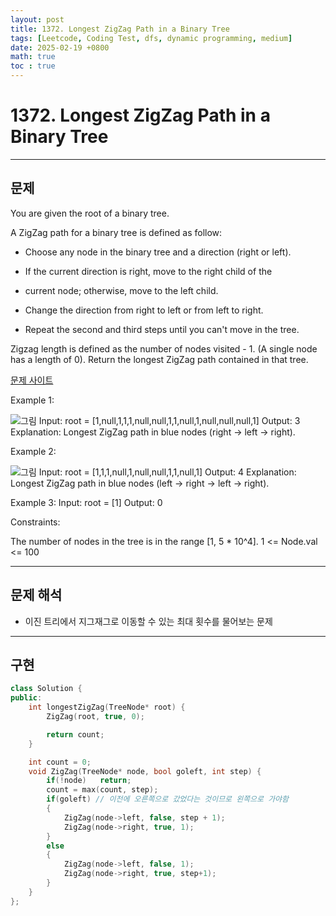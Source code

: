 ```yaml
---
layout: post
title: 1372. Longest ZigZag Path in a Binary Tree
tags: [Leetcode, Coding Test, dfs, dynamic programming, medium]
date: 2025-02-19 +0800
math: true
toc : true
---
```





# 1372. Longest ZigZag Path in a Binary Tree



****


## 문제 

You are given the root of a binary tree.

A ZigZag path for a binary tree is defined as follow:

- Choose any node in the binary tree and a direction (right or left).


- If the current direction is right, move to the right child of the 

- current node; otherwise, move to the left child.

- Change the direction from right to left or from left to right.

- Repeat the second and third steps until you can't move in the tree.


Zigzag length is defined as the number of nodes visited - 1. (A single node has a length of 0).
Return the longest ZigZag path contained in that tree.

[문제 사이트](https://leetcode.com/problems/longest-zigzag-path-in-a-binary-tree/description/?envType=study-plan-v2&envId=leetcode-75)

Example 1:

![그림](https://assets.leetcode.com/uploads/2020/01/22/sample_1_1702.png)
Input: root = [1,null,1,1,1,null,null,1,1,null,1,null,null,null,1]
Output: 3
Explanation: Longest ZigZag path in blue nodes (right -> left -> right).


Example 2:

![그림](https://assets.leetcode.com/uploads/2020/01/22/sample_2_1702.png)
Input: root = [1,1,1,null,1,null,null,1,1,null,1]
Output: 4
Explanation: Longest ZigZag path in blue nodes (left -> right -> left -> right).


Example 3:
Input: root = [1]
Output: 0
 

Constraints:

The number of nodes in the tree is in the range [1, 5 * 10^4].
1 <= Node.val <= 100


****


## 문제 해석

- 이진 트리에서 지그재그로 이동할 수 있는 최대 횟수를 물어보는 문제


****


## 구현

```cpp
class Solution {
public:
    int longestZigZag(TreeNode* root) {
        ZigZag(root, true, 0);

        return count;
    }

    int count = 0;
    void ZigZag(TreeNode* node, bool goleft, int step) {
        if(!node)   return;
        count = max(count, step);
        if(goleft) // 이전에 오른쪽으로 갔었다는 것이므로 왼쪽으로 가야함
        {
            ZigZag(node->left, false, step + 1);
            ZigZag(node->right, true, 1);
        }
        else
        {
            ZigZag(node->left, false, 1);
            ZigZag(node->right, true, step+1);
        }
    }
};
```